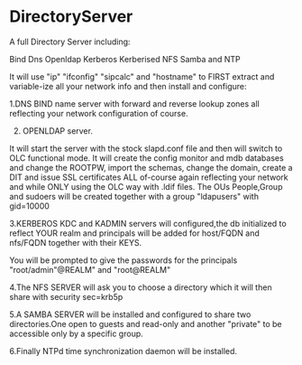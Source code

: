 # DirectoryServer
 A full Directory Server including:

Bind Dns
Openldap
Kerberos
Kerberised NFS
Samba and
NTP

It will use "ip" "ifconfig" "sipcalc" and "hostname" to FIRST extract and variable-ize all your network info and then install and configure:

1.DNS BIND name server with forward and reverse lookup zones all reflecting your network configuration of course.

2. OPENLDAP server.

It will start the server with the stock slapd.conf file and then will switch to OLC functional mode.
It will create the config monitor and mdb databases and change the ROOTPW, import the schemas, change the domain, create a DIT and issue SSL certificates ALL of-course again reflecting your network and while ONLY using the OLC way with .ldif files.
The OUs People,Group and sudoers will be created together with a group "ldapusers" with gid=10000

3.KERBEROS KDC and KADMIN servers will configured,the db initialized to reflect YOUR realm and principals will be added for host/FQDN and nfs/FQDN together with their KEYS.

You will be prompted to give the passwords for the principals "root/admin"@REALM" and "root@REALM"

4.The NFS SERVER will ask you to choose a directory which it will then share with security sec=krb5p

5.A SAMBA SERVER will be installed and configured to share two directories.One open to guests and read-only and another "private" to be accessible only by a specific group.

6.Finally NTPd time synchronization daemon will be installed.
